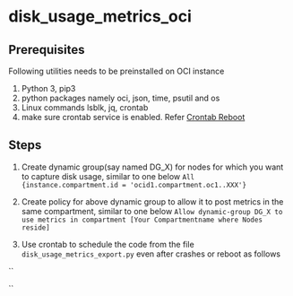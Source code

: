 
# disk_usage_metrics_oci

## Prerequisites
Following utilities needs to be preinstalled on OCI instance
 1. Python 3, pip3
 2. python packages namely oci, json, time, psutil and os
 3. Linux commands lsblk, jq, crontab 
 4. make sure crontab service is enabled. Refer [Crontab Reboot](https://phoenixnap.com/kb/crontab-reboot)
 
## Steps
 1. Create dynamic group(say named DG_X) for nodes for which you want to capture disk usage, similar to one below
   ``
   All {instance.compartment.id = 'ocid1.compartment.oc1..XXX'}
   ``

 2. Create policy for above dynamic group to allow it to post metrics in the same compartment, similar to one below
   ``
   Allow dynamic-group DG_X to use metrics in compartment [Your Compartmentname where Nodes reside]
   ``
 3. Use crontab to schedule the code from the file `disk_usage_metrics_export.py` even after crashes or reboot as follows

  ``

  ``





 
 
 
